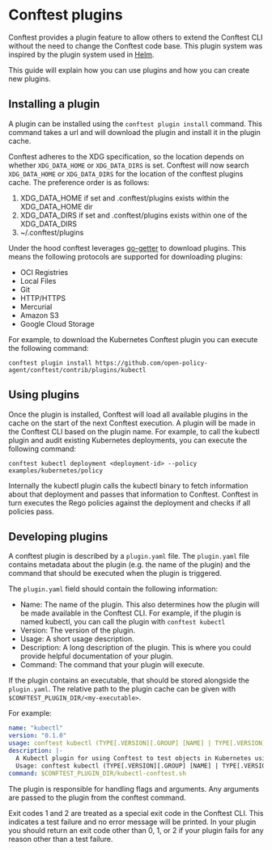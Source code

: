 # Conftest plugins

Conftest provides a plugin feature to allow others to extend the Conftest CLI without the need to change the Conftest code base. This plugin system was inspired by the plugin system used in [Helm](https://github.com/helm/helm).

This guide will explain how you can use plugins and how you can create new plugins.

## Installing a plugin

A plugin can be installed using the `conftest plugin install` command. This command takes a url and will download the plugin and install it in the plugin cache.

Conftest adheres to the XDG specification, so the location depends on whether `XDG_DATA_HOME` or `XDG_DATA_DIRS` is set. Conftest will now search `XDG_DATA_HOME` or `XDG_DATA_DIRS` for the location of the conftest plugins cache. The preference order is as follows:

1. XDG_DATA_HOME if set and .conftest/plugins exists within the XDG_DATA_HOME dir
2. XDG_DATA_DIRS if set and .conftest/plugins exists within one of the XDG_DATA_DIRS
3. ~/.conftest/plugins

Under the hood conftest leverages [go-getter](https://github.com/hashicorp/go-getter) to download plugins. This means the following protocols are supported for downloading plugins:

- OCI Registries
- Local Files
- Git
- HTTP/HTTPS
- Mercurial
- Amazon S3
- Google Cloud Storage

For example, to download the Kubernetes Conftest plugin you can execute the following command:

```console
conftest plugin install https://github.com/open-policy-agent/conftest/contrib/plugins/kubectl
```

## Using plugins

Once the plugin is installed, Conftest will load all available plugins in the cache on the start of the next Conftest execution. A plugin will be made in the Conftest CLI based on the plugin name. For example, to call the kubectl plugin and audit existing Kubernetes deployments, you can execute the following command:

```console
conftest kubectl deployment <deployment-id> --policy examples/kubernetes/policy
```

Internally the kubectl plugin calls the kubectl binary to fetch information about that deployment and passes that information to Conftest. Conftest in turn executes the Rego policies against the deployment and checks if all policies pass.

## Developing plugins

A conftest plugin is described by a `plugin.yaml` file. The `plugin.yaml` file contains metadata about the plugin (e.g. the name of the plugin) and the command that should be executed when the plugin is triggered.

The `plugin.yaml` field should contain the following information:

- Name: The name of the plugin. This also determines how the plugin will be made available in the Conftest CLI. For example, if the plugin is named kubectl, you can call the plugin with `conftest kubectl`
- Version: The version of the plugin.
- Usage: A short usage description.
- Description: A long description of the plugin. This is where you could provide helpful documentation of your plugin.
- Command: The command that your plugin will execute.

If the plugin contains an executable, that should be stored alongside the `plugin.yaml`. The relative path to the plugin cache can be given with `$CONFTEST_PLUGIN_DIR/<my-executable>`.

For example:

```yaml
name: "kubectl"
version: "0.1.0"
usage: conftest kubectl (TYPE[.VERSION][.GROUP] [NAME] | TYPE[.VERSION][.GROUP]/NAME).
description: |-
  A Kubectl plugin for using Conftest to test objects in Kubernetes using Open Policy Agent.
  Usage: conftest kubectl (TYPE[.VERSION][.GROUP] [NAME] | TYPE[.VERSION][.GROUP]/NAME).
command: $CONFTEST_PLUGIN_DIR/kubectl-conftest.sh
```

The plugin is responsible for handling flags and arguments. Any arguments are passed to the plugin from the conftest command.

Exit codes 1 and 2 are treated as a special exit code in the Conftest CLI. This indicates a test failure and no error message will be printed. In your plugin you should return an exit code other than 0, 1, or 2 if your plugin fails for any reason other than a test failure.
